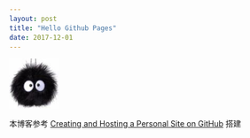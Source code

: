 ```yaml
---
layout: post
title: "Hello Github Pages"
date: 2017-12-01
---
```

<img src="/image/2_b.jpg" width="90px" height="90px">

本博客参考 [Creating and Hosting a Personal Site on GitHub](http://jmcglone.com/guides/github-pages/) 搭建